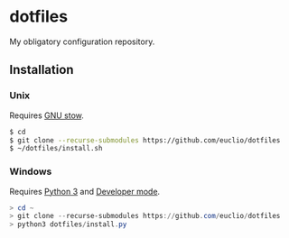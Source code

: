 # dotfiles

My obligatory configuration repository.

## Installation

### Unix

Requires [GNU stow].

```sh
$ cd
$ git clone --recurse-submodules https://github.com/euclio/dotfiles
$ ~/dotfiles/install.sh
```

### Windows

Requires [Python 3] and [Developer mode][win-dev-mode].

```powershell
> cd ~
> git clone --recurse-submodules https://github.com/euclio/dotfiles
> python3 dotfiles/install.py
```

[GNU stow]: https://www.gnu.org/software/stow/
[Python 3]: https://www.python.org
[win-dev-mode]: https://docs.microsoft.com/en-us/windows/uwp/get-started/enable-your-device-for-development#accessing-settings-for-developers
